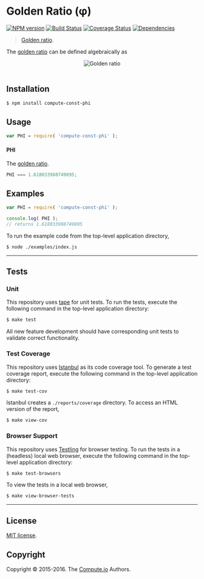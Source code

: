 Golden Ratio (φ)
===
[![NPM version][npm-image]][npm-url] [![Build Status][build-image]][build-url] [![Coverage Status][coverage-image]][coverage-url] [![Dependencies][dependencies-image]][dependencies-url]

> [Golden ratio][phi].

The [golden ratio][phi] can be defined algebraically as

<!-- <equation class="equation" label="eq:golden_ratio" align="center" raw="\phi = \frac{1 + \sqrt{5}}{2}" alt="Golden ratio"> -->
<div class="equation" align="center" data-raw-text="\phi = \frac{1 + \sqrt{5}}{2}" data-equation="eq:golden_ratio">
    <img src="https://cdn.rawgit.com/const-io/phi/d8d5c67b8d8c10b9c34d9cbf1db90c86fd42ec4a/docs/img/golden_ratio.svg" alt="Golden ratio">
    <br>
    <br>
</div>
<!-- </equation> -->


## Installation

``` bash
$ npm install compute-const-phi
```


## Usage

``` javascript
var PHI = require( 'compute-const-phi' );
```

#### PHI

The [golden ratio][phi-value].

``` javascript
PHI === 1.618033988749895;
```


## Examples

``` javascript
var PHI = require( 'compute-const-phi' );

console.log( PHI );
// returns 1.618033988749895
```

To run the example code from the top-level application directory,

``` bash
$ node ./examples/index.js
```


---
## Tests

### Unit

This repository uses [tape][tape] for unit tests. To run the tests, execute the following command in the top-level application directory:

``` bash
$ make test
```

All new feature development should have corresponding unit tests to validate correct functionality.


### Test Coverage

This repository uses [Istanbul][istanbul] as its code coverage tool. To generate a test coverage report, execute the following command in the top-level application directory:

``` bash
$ make test-cov
```

Istanbul creates a `./reports/coverage` directory. To access an HTML version of the report,

``` bash
$ make view-cov
```


### Browser Support

This repository uses [Testling][testling] for browser testing. To run the tests in a (headless) local web browser, execute the following command in the top-level application directory:

``` bash
$ make test-browsers
```

To view the tests in a local web browser,

``` bash
$ make view-browser-tests
```

<!-- [![browser support][browsers-image]][browsers-url] -->


---
## License

[MIT license](http://opensource.org/licenses/MIT).


## Copyright

Copyright &copy; 2015-2016. The [Compute.io][compute-io] Authors.


[npm-image]: http://img.shields.io/npm/v/compute-const-phi.svg
[npm-url]: https://npmjs.org/package/compute-const-phi

[build-image]: http://img.shields.io/travis/const-io/phi/master.svg
[build-url]: https://travis-ci.org/const-io/phi

[coverage-image]: https://img.shields.io/codecov/c/github/const-io/phi/master.svg
[coverage-url]: https://codecov.io/github/const-io/phi?branch=master

[dependencies-image]: http://img.shields.io/david/const-io/phi.svg
[dependencies-url]: https://david-dm.org/const-io/phi

[dev-dependencies-image]: http://img.shields.io/david/dev/const-io/phi.svg
[dev-dependencies-url]: https://david-dm.org/dev/const-io/phi

[github-issues-image]: http://img.shields.io/github/issues/const-io/phi.svg
[github-issues-url]: https://github.com/const-io/phi/issues

[tape]: https://github.com/substack/tape
[istanbul]: https://github.com/gotwarlost/istanbul
[testling]: https://ci.testling.com

[compute-io]: https://github.com/compute-io/

[phi]: http://en.wikipedia.org/wiki/Golden_ratio
[phi-value]: http://oeis.org/A001622
